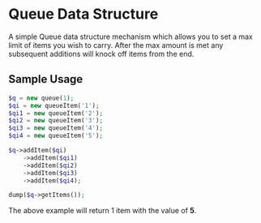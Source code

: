 # Queue Data Structure

A simple Queue data structure mechanism which allows you to set a max limit of items
you wish to carry. After the max amount is met any subsequent additions will knock off
items from the end.

## Sample Usage

```php
$q = new queue(1);
$qi = new queueItem('1');
$qi1 = new queueItem('2');
$qi2 = new queueItem('3');
$qi3 = new queueItem('4');
$qi4 = new queueItem('5');

$q->addItem($qi)
    ->addItem($qi1)
    ->addItem($qi2)
    ->addItem($qi3)
    ->addItem($qi4);

dump($q->getItems());
```

The above example will return 1 item with the value of **5**.